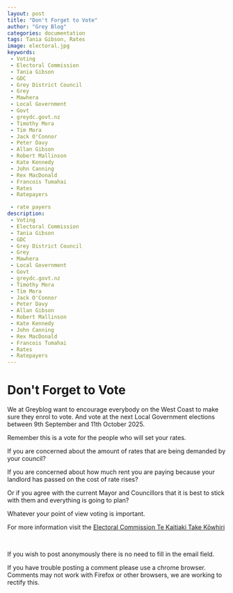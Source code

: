 ```yaml
---
layout: post
title: "Don't Forget to Vote"
author: "Grey Blog"
categories: documentation
tags: Tania Gibson, Rates
image: electoral.jpg
keywords:
 - Voting
 - Electoral Commission
 - Tania Gibson
 - GDC
 - Grey District Council
 - Grey
 - Mawhera
 - Local Government
 - Govt
 - greydc.govt.nz
 - Timothy Mora
 - Tim Mora
 - Jack O'Connor
 - Peter Davy
 - Allan Gibson
 - Robert Mallinson
 - Kate Kennedy
 - John Canning
 - Rex MacDonald
 - Francois Tumahai
 - Rates
 - Ratepayers

 - rate payers
description:
 - Voting
 - Electoral Commission
 - Tania Gibson
 - GDC
 - Grey District Council
 - Grey
 - Mawhera
 - Local Government
 - Govt
 - greydc.govt.nz
 - Timothy Mora
 - Tim Mora
 - Jack O'Connor
 - Peter Davy
 - Allan Gibson
 - Robert Mallinson
 - Kate Kennedy
 - John Canning
 - Rex MacDonald
 - Francois Tumahai
 - Rates
 - Ratepayers
---
```


# Don't Forget to Vote

We at Greyblog want to encourage everybody on the West Coast to make sure they enrol to vote. And vote at the next Local Government elections between 9th September and 11th October 2025.

Remember this is a vote for the people who will set your rates. 

If you are concerned about the amount of rates that are being demanded by your council? 

If you are concerned about how much rent you are paying because your landlord has passed on the cost of rate rises? 

Or if you agree with the current Mayor and Councillors that it is best to stick with them and everything is going to plan?

Whatever your point of view voting is important.

For more information visit the [Electoral Commission Te Kaitiaki Take Kōwhiri](https://vote.nz/local-elections/about/local-elections-2025/)


<span style="color:white">```js client</span>
<script>
let idcomments_acct = 'acde56cb65621d24ca6ced562bac6083';
let idcomments_post_id = 'https://greyblog.github.io/vote.html';
let idcomments_post_url = 'https://greyblog.github.io/vote.html'; 
</script>

<script type='text/javascript' src='https://www.intensedebate.com/js/genericCommentWrapperV2.js'></script>
<script type="text/javascript" src="https://www.intensedebate.com/js/genericLinkWrapperV2.js"></script>

If you wish to post anonymously there is no need to fill in the email field.

If you have trouble posting a comment please use a chrome browser. Comments may not work with Firefox or other browsers, we are working to rectify this.
